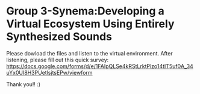 # Group 3-Synema:Developing a Virtual Ecosystem Using Entirely Synthesized Sounds

Please dowload the files and listen to the virtual environment. 
After listening, please fill out this quick survey: https://docs.google.com/forms/d/e/1FAIpQLSe4kRStLrktPlzo14tIT5uf0A_34uYx0UI8H3PUetlsjtsEPw/viewform

Thank you!! :)
